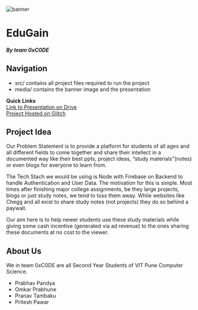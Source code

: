 ![banner](https://github.com/OverPoweredDev/CIS-Hack/blob/main/0xC0DE/media/banner.png)
# EduGain
##### By team 0xC0DE

## Navigation

* src/ contains all project files required to run the project
* media/ contains the banner image and the presentation

**Quick Links**
<br>
[Link to Presentation on Drive](https://docs.google.com/presentation/d/1nWtrdSF2JBvNiSdQ1yEyhhl6wvd-6qJfagQac2nQP8g/edit?usp=sharing)
<br>
[Project Hosted on Glitch](https://edugain-oxcode.glitch.me/)

## Project Idea

Our Problem Statement is to provide a platform for students of all ages and all different fields to come together and share their intellect in a documented way like their best ppts, project ideas, “study materials”(notes) or even blogs for everyone to learn from.

The Tech Stach we would be using is Node with Firebase on Backend to handle Authentication and User Data. The motivation for this is simple. Most times after finishing major college assignments, be they large projects, blogs or just study notes, we tend to toss them away. While websites like Chegg and all exist to share study notes (not projects) they do so behind a paywall.

Our aim here is to help newer students use these study materials while giving some cash incentive (generated via ad revenue) to the ones sharing these documents at no cost to the viewer.

## About Us
We in team 0xC0DE are all Second Year Students of VIT Pune Computer Science.
* Prabhav Pandya
* Omkar Prabhune
* Pranav Tambaku
* Pritesh Pawar

